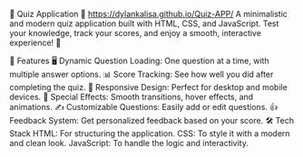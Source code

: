 
🧠 Quiz Application 🎉
https://dylankalisa.github.io/Quiz-APP/
A minimalistic and modern quiz application built with HTML, CSS, and JavaScript. Test your knowledge, track your scores, and enjoy a smooth, interactive experience! 🚀

🌟 Features
🖥️ Dynamic Question Loading: One question at a time, with multiple answer options.
📊 Score Tracking: See how well you did after completing the quiz.
📱 Responsive Design: Perfect for desktop and mobile devices.
🎨 Special Effects: Smooth transitions, hover effects, and animations.
✍️ Customizable Questions: Easily add or edit questions.
👍 Feedback System: Get personalized feedback based on your score.
🛠️ Tech Stack
HTML: For structuring the application.
CSS: To style it with a modern and clean look.
JavaScript: To handle the logic and interactivity.
